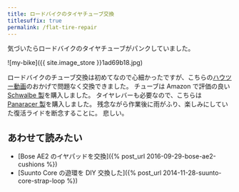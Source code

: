 ```yaml
---
title: ロードバイクのタイヤチューブ交換
titlesuffix: true
permalink: /flat-tire-repair
---
```


気づいたらロードバイクのタイヤチューブがパンクしていました。

![my-bike]({{ site.image_store }}1ad69b18.jpg)

ロードバイクのチューブ交換は初めてなので心細かったですが、こちらの[ハウツー動画](https://www.youtube.com/watch?v=b0K9LpQJtk4)のおかげで問題なく交換できました。
チューブは Amazon で評価の良い [Schwalbe 製](http://www.amazon.co.jp/exec/obidos/ASIN/B000AQQVF2/amzntm-22/)を購入しました。
タイヤレバーも必要なので、こちらは [Panaracer 製](http://www.amazon.co.jp/exec/obidos/ASIN/B00C9P9MPS/amzntm-22/)を購入しました。
残念ながら作業後に雨がふり、楽しみにしていた復活ライドを断念することに。
悲しい。

## あわせて読みたい

- [Bose AE2 のイヤパッドを交換]({% post_url 2016-09-29-bose-ae2-cushions  %})
- [Suunto Core の遊環を DIY 交換した]({% post_url 2014-11-28-suunto-core-strap-loop %})
